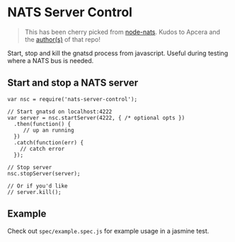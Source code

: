 # NATS Server Control

> This has been cherry picked from [node-nats](https://github.com/nats-io/node-nats/tree/4092435aabe328667002032e8488802ffd8eae59/test/support). Kudos to Apcera and the [author(s)](https://github.com/nats-io/node-nats/blob/ef3ad853e75f1962dbaa5373d6928989e3633021/package.json#L25) of that repo!

Start, stop and kill the gnatsd process from javascript. Useful during testing where a NATS bus is needed.


## Start and stop a NATS server

    var nsc = require('nats-server-control');
    
    // Start gnatsd on localhost:4222 
    var server = nsc.startServer(4222, { /* optional opts })
      .then(function() {
         // up an running
      })
      .catch(function(err) {
        // catch error
      });

    // Stop server
    nsc.stopServer(server);

    // Or if you'd like
    // server.kill();


## Example

Check out `spec/example.spec.js` for example usage in a jasmine test.